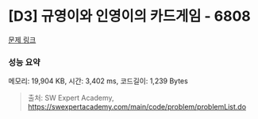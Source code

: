 # [D3] 규영이와 인영이의 카드게임 - 6808 

[문제 링크](https://swexpertacademy.com/main/code/problem/problemDetail.do?contestProbId=AWgv9va6HnkDFAW0) 

### 성능 요약

메모리: 19,904 KB, 시간: 3,402 ms, 코드길이: 1,239 Bytes



> 출처: SW Expert Academy, https://swexpertacademy.com/main/code/problem/problemList.do